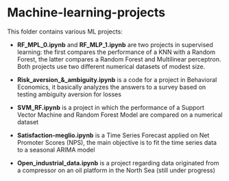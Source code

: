 # Machine-learning-projects

This folder contains various ML projects:

- **RF_MPL_0.ipynb** and **RF_MLP_1.ipynb** are two projects in supervised learning: the first compares the performance of a KNN  with a Random Forest, the latter compares a Random Forest and Multilinear perceptron. Both projects use two different numerical datasets of modest size.

- **Risk_aversion_&_ambiguity.ipynb** is a code for a project in Behavioral Economics, it basically analyzes the answers to a survey based on testing ambiguity aversion for losses 

- **SVM_RF.ipynb** is a project in which the performance of a Support Vector Machine and Random Forest Model are compared on a numerical dataset

- **Satisfaction-meglio.ipynb** is a Time Series Forecast applied on Net Promoter Scores (NPS), the main objective is to fit the time series data to a seasonal ARIMA model 

- **Open_industrial_data.ipynb** is a project regarding data originated from a compressor on an oil platform in the North Sea (still under progress)
